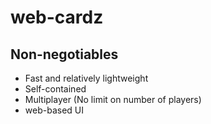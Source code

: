 # web-cardz

## Non-negotiables
* Fast and relatively lightweight
* Self-contained
* Multiplayer (No limit on number of players)
* web-based UI
